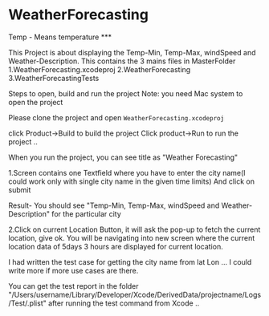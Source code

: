 # WeatherForecasting

Temp - Means temperature ***

This Project is about displaying the Temp-Min, Temp-Max, windSpeed and Weather-Description.
This contains the 3 mains files in MasterFolder 
	1.WeatherForecasting.xcodeproj
	2.WeatherForecasting
	3.WeatherForecastingTests

Steps to open, build and run the project
Note: you need Mac system to open the project

Please clone the project and open `WeatherForecasting.xcodeproj`

click Product->Build to build the project
Click product->Run to run the project ..

When you run the project, you can see title as "Weather Forecasting"

1.Screen contains one Textfield where you have to enter the city name(I could work only with single city name in the given time limits)
And click on submit

Result- You should see "Temp-Min, Temp-Max, windSpeed and Weather-Description" for the particular city

2.Click on current Location Button, it will ask the pop-up to fetch the current location, give ok. You will be navigating into new screen where the current location data of 5days 3 hours are displayed for current location.


I had written the test case for getting the city name from lat Lon ... I could write more if more use cases are there.

You can get the test report in the folder "/Users/username/Library/Developer/Xcode/DerivedData/projectname/Logs/Test/.plist" after running the test command from Xcode ..

